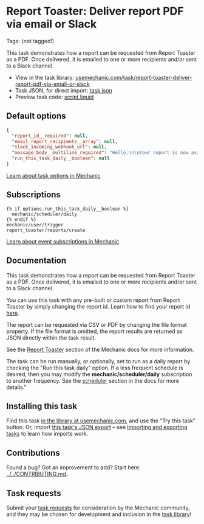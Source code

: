 # Report Toaster: Deliver report PDF via email or Slack

Tags: (not tagged!)

This task demonstrates how a report can be requested from Report Toaster as a PDF. Once delivered, it is emailed to one or more recipients and/or sent to a Slack channel.

* View in the task library: [usemechanic.com/task/report-toaster-deliver-report-pdf-via-email-or-slack](https://usemechanic.com/task/report-toaster-deliver-report-pdf-via-email-or-slack)
* Task JSON, for direct import: [task.json](../../tasks/report-toaster-deliver-report-pdf-via-email-or-slack.json)
* Preview task code: [script.liquid](./script.liquid)

## Default options

```json
{
  "report_id__required": null,
  "email_report_recipients__array": null,
  "slack_incoming_webhook_url": null,
  "message_body__multiline_required": "Hello,\n\nYour report is now available for download:\n\nReport Name: {{ event.data.name }}\nDownload Link: {{ event.data.file.url }}\n\nEnjoy!",
  "run_this_task_daily__boolean": null
}
```

[Learn about task options in Mechanic](https://docs.usemechanic.com/article/471-task-options)

## Subscriptions

```liquid
{% if options.run_this_task_daily__boolean %}
  mechanic/scheduler/daily
{% endif %}
mechanic/user/trigger
report_toaster/reports/create

```

[Learn about event subscriptions in Mechanic](https://docs.usemechanic.com/article/408-subscriptions)

## Documentation

This task demonstrates how a report can be requested from Report Toaster as a PDF. Once delivered, it is emailed to one or more recipients and/or sent to a Slack channel.

You can use this task with any pre-built or custom report from Report Toaster by simply changing the report id. Learn how to find your report id [here](https://support.cloudlab.com/portal/en/kb/articles/how-do-i-run-a-report-from-a-mechanic-task).

The report can be requested via CSV or PDF by changing the file format property. If the file format is omitted, the report results are returned as JSON directly within the task result.

See the [Report Toaster](https://learn.mechanic.dev/platform/integrations/report-toaster) section of the Mechanic docs for more information.

The task can be run manually, or optionally, set to run as a daily report by checking the "Run this task daily" option. If a less frequent schedule is desired, then you may modify the **mechanic/scheduler/daily** subscription to another frequency. See the [scheduler](https://learn.mechanic.dev/platform/events/topics#scheduler) section in the docs for more details."

## Installing this task

Find this task [in the library at usemechanic.com](https://usemechanic.com/task/report-toaster-deliver-report-pdf-via-email-or-slack), and use the "Try this task" button. Or, import [this task's JSON export](../../tasks/report-toaster-deliver-report-pdf-via-email-or-slack.json) – see [Importing and exporting tasks](https://docs.usemechanic.com/article/505-importing-and-exporting-tasks) to learn how imports work.

## Contributions

Found a bug? Got an improvement to add? Start here: [../../CONTRIBUTING.md](../../CONTRIBUTING.md).

## Task requests

Submit your [task requests](https://mechanic.canny.io/task-requests) for consideration by the Mechanic community, and they may be chosen for development and inclusion in the [task library](https://tasks.mechanic.dev/)!
